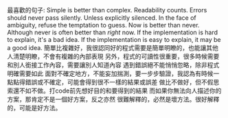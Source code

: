 最喜歡的句子:
Simple is better than complex.
Readability counts.
Errors should never pass silently.
Unless explicitly silenced.
In the face of ambiguity, refuse the temptation to guess.
Now is better than never.
Although never is often better than *right* now.
If the implementation is hard to explain, it's a bad idea.
If the implementation is easy to explain, it may be a good idea.
簡單比複雜好，我很認同好的程式需要是簡單明瞭的，也能讓其他人清楚明瞭，不會有複雜的內部表現
另外，程式的可讀性很重要，很多時候需要和別人銜接工作內容，需要讓別人知道內容
遇到錯誤絕不能悄悄忽略，除非程式明確需要如此
面對不確定地方，不能妄加揣測，要一步步驗證，我認為有時候一點點得錯誤或不確定，可能會得到很不一樣的結果或誤差
做比不做好，但不假思索還不如不做。打code前先想好目的和要得到的結果
而如果你無法向人描述你的方案，那肯定不是一個好方案，反之亦然
很難解釋的，必然是壞方法。很好解釋的，可能是好方法。
